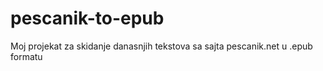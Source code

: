 # pescanik-to-epub
Moj projekat za skidanje danasnjih tekstova sa sajta pescanik.net u .epub formatu
